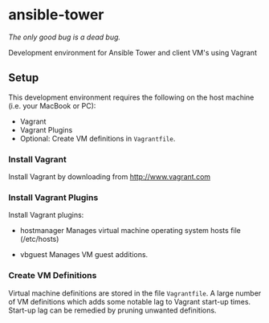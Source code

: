 # ansible-tower
_The only good bug is a dead bug._

Development environment for Ansible Tower and client VM's using Vagrant

## Setup

This development environment requires the following on the host machine (i.e. your MacBook or PC):

  - Vagrant
  - Vagrant Plugins
  - Optional:  Create VM definitions in `Vagrantfile`.

### Install Vagrant

Install Vagrant by downloading from http://www.vagrant.com

### Install Vagrant Plugins

Install Vagrant plugins:

  - hostmanager
    Manages virtual machine operating system hosts file (/etc/hosts)

  - vbguest
    Manages VM guest additions.

### Create VM Definitions

Virtual machine definitions are stored in the file `Vagrantfile`.
A large number of VM definitions which adds some notable lag to Vagrant start-up times.
Start-up lag can be remedied by pruning unwanted definitions.

### 




